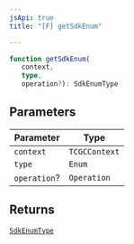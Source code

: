 ```yaml
---
jsApi: true
title: "[F] getSdkEnum"

---
```

```ts
function getSdkEnum(
   context, 
   type, 
   operation?): SdkEnumType
```

## Parameters

| Parameter | Type |
| ------ | ------ |
| `context` | `TCGCContext` |
| `type` | `Enum` |
| `operation`? | `Operation` |

## Returns

[`SdkEnumType`](../interfaces/SdkEnumType.md)
